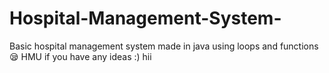 # Hospital-Management-System-
Basic hospital management system made in java using loops and functions😪
HMU if you have any ideas :)
hii
